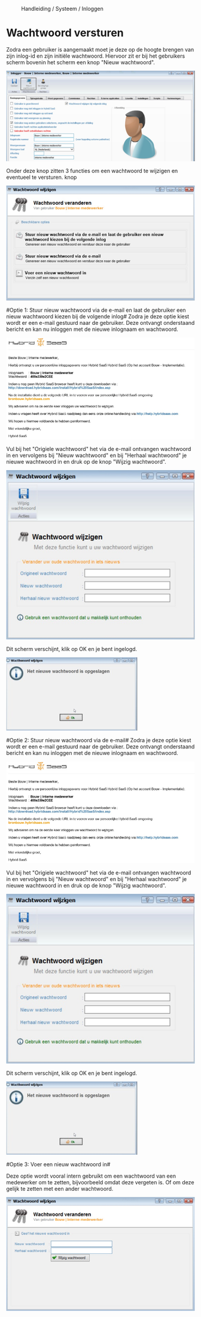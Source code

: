 <properties>
	<page>
		<title>Wachtwoord versturen</title>
			</page>
	<menu>
		<position>Handleiding / Systeem / Inloggen</position>
		<title>Wachtwoord versturen</title>
	</menu>
</properties>

Wachtwoord versturen
====================

Zodra een gebruiker is aangemaakt moet je deze op de hoogte brengen van zijn inlog-id en zijn initiële wachtwoord.
Hiervoor zit er bij het gebruikers scherm bovenin het scherm een knop "Nieuw wachtwoord".

![](images/gebruiker-wachtwoord.jpg)

Onder deze knop zitten 3 functies om een wachtwoord te wijzigen en eventueel te versturen. knop 

![](images/gebruiker-wachtwoord-1.jpg)  

#Optie 1: Stuur nieuw wachtwoord via de e-mail en laat de gebruiker een nieuw wachtwoord kiezen bij de volgende inlog#
Zodra je deze optie kiest wordt er een e-mail gestuurd naar de gebruiker. Deze ontvangt onderstaand bericht en kan nu inloggen met de nieuwe inlognaam en wachtwoord.

![](images/gebruiker-wachtwoord-optie1.jpg)

Vul bij het "Origiele wachtwoord" het via de e-mail ontvangen wachtwoord in en vervolgens bij "Nieuw wachtwoord" en bij "Herhaal wachtwoord" je nieuwe wachtwoord in en druk op de knop "Wijzig wachtwoord".  

![](images/gebruiker-wachtwoord-wijzig.jpg)

Dit scherm verschijnt, klik op OK en je bent ingelogd.

![](images/gebruiker-wachtwoord-ok.jpg)

#Optie 2: Stuur nieuw wachtwoord via de e-mail#
Zodra je deze optie kiest wordt er een e-mail gestuurd naar de gebruiker. Deze ontvangt onderstaand bericht en kan nu inloggen met de nieuwe inlognaam en wachtwoord.

![](images/gebruiker-wachtwoord-optie1.jpg)

Vul bij het "Origiele wachtwoord" het via de e-mail ontvangen wachtwoord in en vervolgens bij "Nieuw wachtwoord" en bij "Herhaal wachtwoord" je nieuwe wachtwoord in en druk op de knop "Wijzig wachtwoord".  

![](images/gebruiker-wachtwoord-wijzig.jpg)

Dit scherm verschijnt, klik op OK en je bent ingelogd.

![](images/gebruiker-wachtwoord-ok.jpg)

#Optie 3: Voer een nieuw wachtwoord in#

Deze optie wordt vooral intern gebruikt om een wachtwoord van een medewerker om te zetten, bijvoorbeeld omdat deze vergeten is. Of om deze gelijk te zetten met een ander wachtwoord.
 
![](images/gebruiker-wachtwoord-optie-3.jpg)



